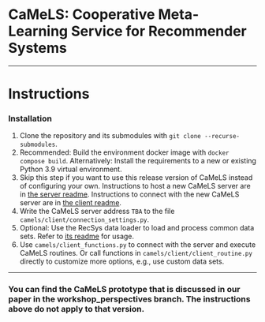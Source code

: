 # CaMeLS: Cooperative Meta-Learning Service for Recommender Systems

---

# Instructions

### Installation
1. Clone the repository and its submodules with `git clone --recurse-submodules`.
2. Recommended: Build the environment docker image with `docker compose build`. 
Alternatively: Install the requirements to a new or existing Python 3.9 virtual environment.
3. Skip this step if you want to use this release version of CaMeLS instead of configuring your own.
Instructions to host a new CaMeLS server are in [the server readme](camels/server/README.md).
Instructions to connect with the new CaMeLS server are in [the client readme](camels/client/README.md).
4. Write the CaMeLS server address `TBA` to the file `camels/client/connection_settings.py`.
5. Optional: Use the RecSys data loader to load and process common data sets.
Refer to [its readme](camels/data_loader/README.md) for usage.
6. Use `camels/client_functions.py` to connect with the server and execute CaMeLS routines.
Or call functions in `camels/client/client_routine.py` directly to customize more options, e.g., use custom data sets.

---

### You can find the CaMeLS prototype that is discussed in our paper in the workshop_perspectives branch. The instructions above do not apply to that version.
